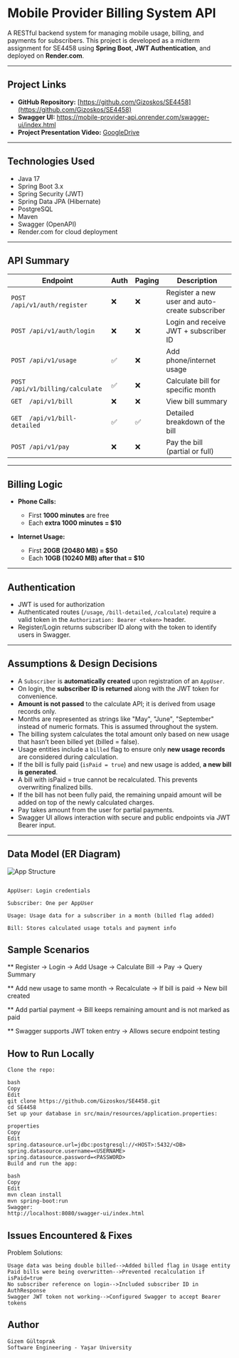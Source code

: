 # Mobile Provider Billing System API

A RESTful backend system for managing mobile usage, billing, and payments for subscribers. This project is developed as a midterm assignment for SE4458 using **Spring Boot**, **JWT Authentication**, and deployed on **Render.com**.

---

##  Project Links

- **GitHub Repository:** [https://github.com/Gizoskos/SE4458](https://github.com/Gizoskos/SE4458)
- **Swagger UI:** https://mobile-provider-api.onrender.com/swagger-ui/index.html
- **Project Presentation Video:** [GoogleDrive](https://drive.google.com/file/d/1_AxORA5zgcFXUMZpCBs5GKw8E_893pMN/view?usp=drive_link])

---

## Technologies Used

- Java 17
- Spring Boot 3.x
- Spring Security (JWT)
- Spring Data JPA (Hibernate)
- PostgreSQL
- Maven
- Swagger (OpenAPI)
- Render.com for cloud deployment

---

## API Summary

| Endpoint                        | Auth | Paging | Description |
|---------------------------------|------|--------|-------------|
| `POST /api/v1/auth/register`   | ❌   | ❌     | Register a new user and auto-create subscriber |
| `POST /api/v1/auth/login`      | ❌   | ❌     | Login and receive JWT + subscriber ID |
| `POST /api/v1/usage`           | ✅   | ❌     | Add phone/internet usage |
| `POST /api/v1/billing/calculate`| ✅  | ❌     | Calculate bill for specific month |
| `GET  /api/v1/bill`            | ❌   | ❌     | View bill summary |
| `GET  /api/v1/bill-detailed`   | ✅   | ✅     | Detailed breakdown of the bill |
| `POST /api/v1/pay`             | ❌   | ❌     | Pay the bill (partial or full) |

---

## Billing Logic

- **Phone Calls:**
  - First **1000 minutes** are free
  - Each **extra 1000 minutes = $10**

- **Internet Usage:**
  - First **20GB (20480 MB) = $50**
  - Each **10GB (10240 MB) after that = $10**

---

## Authentication

- JWT is used for authorization
- Authenticated routes (`/usage`, `/bill-detailed`, `/calculate`) require a valid token in the `Authorization: Bearer <token>` header.
- Register/Login returns subscriber ID along with the token to identify users in Swagger.

---

## Assumptions & Design Decisions

-  A `Subscriber` is **automatically created** upon registration of an `AppUser`.
-  On login, the **subscriber ID is returned** along with the JWT token for convenience.
-  **Amount is not passed** to the calculate API; it is derived from usage records only.
-  Months are represented as strings like "May", "June", "September" instead of numeric formats. This is assumed throughout the system.
-  The billing system calculates the total amount only based on new usage that hasn’t been billed yet (billed = false).
-  Usage entities include a `billed` flag to ensure only **new usage records** are considered during calculation.
-  If the bill is fully paid (`isPaid = true`) and new usage is added, **a new bill is generated**.
-  A bill with isPaid = true cannot be recalculated. This prevents overwriting finalized bills.
-  If the bill has not been fully paid, the remaining unpaid amount will be added on top of the newly calculated charges.
-  Pay takes amount from the user for partial payments.
-  Swagger UI allows interaction with secure and public endpoints via JWT Bearer input.

---

## Data Model (ER Diagram)
![App Structure](https://github.com/user-attachments/assets/fb231699-f0ec-4ae2-803a-d633004127e2)

```text

AppUser: Login credentials

Subscriber: One per AppUser

Usage: Usage data for a subscriber in a month (billed flag added)

Bill: Stores calculated usage totals and payment info

```

##  Sample Scenarios

** Register → Login → Add Usage → Calculate Bill → Pay → Query Summary

** Add new usage to same month → Recalculate → If bill is paid → New bill created

** Add partial payment → Bill keeps remaining amount and is not marked as paid

** Swagger supports JWT token entry → Allows secure endpoint testing


##  How to Run Locally

```text
Clone the repo:

bash
Copy
Edit
git clone https://github.com/Gizoskos/SE4458.git
cd SE4458
Set up your database in src/main/resources/application.properties:

properties
Copy
Edit
spring.datasource.url=jdbc:postgresql://<HOST>:5432/<DB>
spring.datasource.username=<USERNAME>
spring.datasource.password=<PASSWORD>
Build and run the app:

bash
Copy
Edit
mvn clean install
mvn spring-boot:run
Swagger:
http://localhost:8080/swagger-ui/index.html
```

##  Issues Encountered & Fixes

Problem Solutions:
```text
Usage data was being double billed-->Added billed flag in Usage entity
Paid bills were being overwritten-->Prevented recalculation if isPaid=true
No subscriber reference on login-->Included subscriber ID in AuthResponse
Swagger JWT token not working-->Configured Swagger to accept Bearer tokens
```

##  Author
```text
Gizem Gültoprak
Software Engineering - Yaşar University
```
